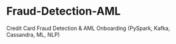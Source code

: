 # Fraud-Detection-AML
Credit Card Fraud Detection &amp; AML Onboarding (PySpark, Kafka, Cassandra, ML, NLP)
